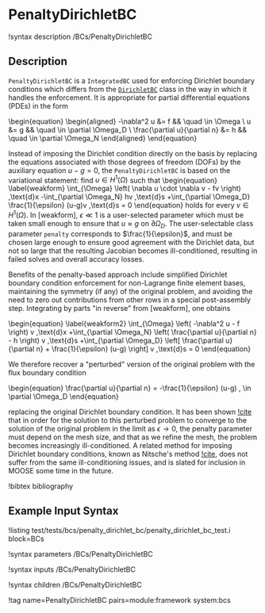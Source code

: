 # PenaltyDirichletBC

!syntax description /BCs/PenaltyDirichletBC

## Description

`PenaltyDirichletBC` is a `IntegratedBC` used for enforcing Dirichlet boundary conditions
which differs from the [`DirichletBC`](/DirichletBC.md) class in the way in which it handles the enforcement.
It is appropriate for partial differential equations (PDEs) in the form

\begin{equation}
\begin{aligned}
  -\nabla^2 u &= f && \quad \in \Omega \\
  u &= g && \quad \in \partial \Omega_D \\
  \frac{\partial u}{\partial n} &= h && \quad \in \partial \Omega_N
\end{aligned}
\end{equation}

Instead of imposing the Dirichlet condition directly on the basis by replacing the
equations associated with those degrees of freedom (DOFs) by the auxiliary equation
$u-g=0$, the `PenaltyDirichletBC` is based on the variational statement:
find $u \in H^1(\Omega)$ such that
\begin{equation}
  \label{weakform}
  \int_{\Omega} \left( \nabla u \cdot \nabla v - fv \right) \,\text{d}x
  -\int_{\partial \Omega_N} hv \,\text{d}s
  +\int_{\partial \Omega_D} \frac{1}{\epsilon} (u-g)v \,\text{d}s = 0
\end{equation}
holds for every $v \in H^1(\Omega)$. In [weakform], $\epsilon
\ll 1$ is a user-selected parameter which must be taken small enough
to ensure that $u \approx g$ on $\partial \Omega_D$. The
user-selectable class parameter `penalty` corresponds to
$\frac{1}{\epsilon}$, and must be chosen large enough to ensure
good agreement with the Dirichlet data, but not so large that the
resulting Jacobian becomes ill-conditioned, resulting in failed solves
and overall accuracy losses.

Benefits of the penalty-based approach include simplified Dirichlet
boundary condition enforcement for non-Lagrange finite element bases,
maintaining the symmetry (if any) of the original problem, and
avoiding the need to zero out contributions from other rows in a
special post-assembly step. Integrating by parts "in reverse"
from [weakform], one obtains

\begin{equation}
  \label{weakform2}
  \int_{\Omega} \left( -\nabla^2 u  - f \right) v \,\text{d}x
  +\int_{\partial \Omega_N} \left( \frac{\partial u}{\partial n} - h \right) v \,\text{d}s
  +\int_{\partial \Omega_D} \left[ \frac{\partial u}{\partial n} + \frac{1}{\epsilon} (u-g) \right] v \,\text{d}s = 0
\end{equation}

We therefore recover a "perturbed" version of the original problem with the flux
boundary condition

\begin{equation}
  \frac{\partial u}{\partial n} = -\frac{1}{\epsilon} (u-g) \, \in \partial \Omega_D
\end{equation}

replacing the original Dirichlet boundary condition. It has been shown
[!cite](juntunen2009nitsche) that in order for the solution to this perturbed
problem to converge to the solution of the original problem in the
limit as $\epsilon \rightarrow 0$, the penalty parameter must depend
on the mesh size, and that as we refine the mesh, the problem becomes
increasingly ill-conditioned.  A related method for imposing Dirichlet boundary
conditions, known as Nitsche's method [!cite](juntunen2009nitsche), does not
suffer from the same ill-conditioning issues, and is slated for inclusion
in MOOSE some time in the future.



!bibtex bibliography



## Example Input Syntax

!listing test/tests/bcs/penalty_dirichlet_bc/penalty_dirichlet_bc_test.i block=BCs

!syntax parameters /BCs/PenaltyDirichletBC

!syntax inputs /BCs/PenaltyDirichletBC

!syntax children /BCs/PenaltyDirichletBC

!tag name=PenaltyDirichletBC pairs=module:framework system:bcs
